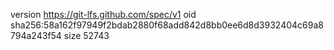 version https://git-lfs.github.com/spec/v1
oid sha256:58a162f97949f2bdab2880f68add842d8bb0ee6d8d3932404c69a8794a243f54
size 52743

